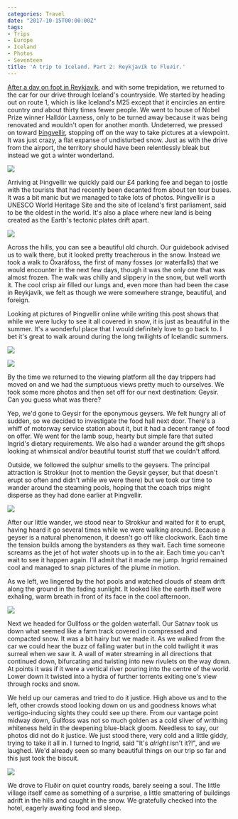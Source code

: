 ```yaml
---
categories: Travel
date: "2017-10-15T00:00:00Z"
tags:
- Trips
- Europe
- Iceland
- Photos
- Seventeen
title: 'A trip to Iceland. Part 2: Reykjavík to Flu∂ir.'
---
```

[After a day on foot in Reykjavík](iceland-part-one), and with some trepidation, we returned to the car for our drive through Iceland's countryside. We started by heading out on route 1, which is like Iceland's M25 except that it encircles an entire country *and* about thirty times fewer people. We went to house of Nobel Prize winner Halldór Laxness, only to be turned away because it was being renovated and wouldn't open for another month. Undeterred, we pressed on toward [&THORN;ingvellir](https://en.wikipedia.org/wiki/Þingvellir), stopping off on the way to take pictures at a viewpoint. It was just crazy, a flat expanse of undisturbed snow. Just as with the drive from the airport, the territory should have been relentlessly bleak but instead we got a winter wonderland.

![](./iceland_10.jpg)

Arriving at &THORN;ingvellir we quickly paid our £4 parking fee and began to jostle with the tourists that had recently been decanted from about ten tour buses. It was a bit manic but we managed to take lots of photos. &THORN;ingvellir is a UNESCO World Heritage Site and the site of Iceland's first parliament, said to be the oldest in the world. It's also a place where new land is being created as the Earth's tectonic plates drift apart.

![](./iceland_11.jpg)

Across the hills, you can see a beautiful old church. Our guidebook advised us to walk there, but it looked pretty treacherous in the snow. Instead we took a walk to Öxaráfoss, the first of many fosses (or waterfalls) that we would encounter in the next few days, though it was the only one that was almost frozen. The walk was chilly and slippery in the snow, but well worth it. The cool crisp air filled our lungs and, even more than had been the case in Reykjavík, we felt as though we were somewhere strange, beautiful, and foreign.

Looking at pictures of &THORN;ingvellir online while writing this post shows that while we were lucky to see it all covered in snow, it is just as beautiful in the summer. It's a wonderful place that I would definitely love to go back to. I bet it's great to walk around during the long twilights of Icelandic summers.

![](./iceland_12.jpg)

![](./iceland_13.jpg)

By the time we returned to the viewing platform all the day trippers had moved on and we had the sumptuous views pretty much to ourselves. We took some more photos and then set off for our next destination: Geysir. Can you guess what was there?

Yep, we'd gone to Geysir for the eponymous geysers. We felt hungry all of sudden, so we decided to investigate the food hall next door. There's a whiff of motorway service station about it, but it had a decent range of food on offer. We went for the lamb soup, hearty but simple fare that suited Ingrid's dietary requirements. We also had a wander around the gift shops looking at whimsical and/or beautiful tourist stuff that we couldn't afford.

Outside, we followed the sulphur smells to the geysers. The principal attraction is Strokkur (not to mention the Geysir geyser, but that doesn't erupt so often and didn't while we were there) but we took our time to wander around the steaming pools, hoping that the coach trips might disperse as they had done earlier at &THORN;ingvellir.

![](./iceland_14.jpg)

After our little wander, we stood near to Strokkur and waited for it to erupt, having heard it go several times while we were walking around. Because a geyser is a natural phenomenon, it doesn't go off like clockwork. Each time the tension builds among the bystanders as they wait. Each time someone screams as the jet of hot water shoots up in to the air. Each time you can't wait to see it happen again. I'll admit that it made me jump. Ingrid remained cool and managed to snap pictures of the plume in motion.

As we left, we lingered by the hot pools and watched clouds of steam drift along the ground in the fading sunlight. It looked like the earth itself were exhaling, warm breath in front of its face in the cool afternoon.

![](./iceland_15.gif)

Next we headed for Gullfoss or the golden waterfall. Our Satnav took us down what seemed like a farm track covered in compressed and compacted snow. It was a bit hairy but we made it. As we walked from the car we could hear the buzz of falling water but in the cold twilight it was surreal when we saw it. A wall of water streaming in all directions that continued down, bifurcating and twisting into new rivulets on the way down. At points it was if it were a vertical river pouring into the centre of the world. Lower down it twisted into a hydra of further torrents exiting one's view through rocks and snow.

We held up our cameras and tried to do it justice. High above us and to the left, other crowds stood looking down on us and goodness knows what vertigo-inducing sights they could see up there. From our vantage point midway down, Gullfoss was not so much golden as a cold sliver of writhing whiteness held in the deepening blue-black gloom. Needless to say, our photos did not do it justice. We just stood there, very cold and a little giddy, trying to take it all in. I turned to Ingrid, said "It's *alright* isn't it?!", and we laughed. We'd already seen so many beautiful things on our trip so far and this just took the biscuit.

![](./iceland_16.jpg)

We drove to Flu&eth;ir on quiet country roads, barely seeing a soul. The little village itself came as something of a surprise, a little smattering of buildings adrift in the hills and caught in the snow. We gratefully checked into the hotel, eagerly awaiting food and sleep.